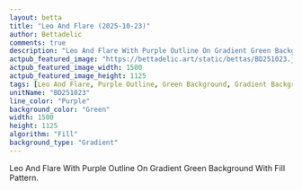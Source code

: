 ```yaml
---
layout: betta
title: "Leo And Flare (2025-10-23)"
author: Bettadelic
comments: true
description: "Leo And Flare With Purple Outline On Gradient Green Background With Fill Pattern."
actpub_featured_image: "https://bettadelic.art/static/bettas/BD251023.jpg"
actpub_featured_image_width: 1500
actpub_featured_image_height: 1125
tags: [Leo And Flare, Purple Outline, Green Background, Gradient Background Pattern, Fill Pattern, October 2025]
unitName: "BD251023"
line_color: "Purple"
background_color: "Green"
width: 1500
height: 1125
algorithm: "Fill"
background_type: "Gradient"
---
```


Leo And Flare With Purple Outline On Gradient Green Background With Fill Pattern.
